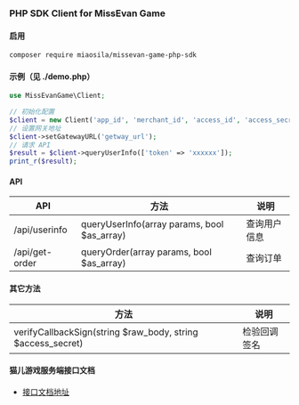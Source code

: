 ### PHP SDK Client for MissEvan Game

#### 启用
```sh
composer require miaosila/missevan-game-php-sdk
```

#### 示例（见 ./demo.php）

```php
use MissEvanGame\Client;

// 初始化配置
$client = new Client('app_id', 'merchant_id', 'access_id', 'access_secret');
// 设置网关地址
$client->setGatewayURL('getway_url');
// 请求 API
$result = $client->queryUserInfo(['token' => 'xxxxxx']);
print_r($result);
```

#### API

| API | 方法 | 说明 |
| --- | --- | --- |
| /api/userinfo | queryUserInfo(array params, bool $as_array) | 查询用户信息 |
| /api/get-order | queryOrder(array params, bool $as_array) | 查询订单 |

#### 其它方法
| 方法 | 说明 |
| --- | --- |
| verifyCallbackSign(string $raw_body, string $access_secret) | 检验回调签名 |

#### 猫儿游戏服务端接口文档

- [接口文档地址](https://github.com/MiaoSiLa/missevan-game-php-sdk/blob/master/doc/猫耳游戏服务端接口文档.md)
